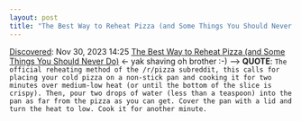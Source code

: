 ```yaml
---
layout: post
title: "The Best Way to Reheat Pizza (and Some Things You Should Never Do)"
---
```

[Discovered](http://rolandtanglao.com/2020/07/29/p1-blogthis-checkvist-list-links-to-blog/): Nov 30, 2023 14:25 [The Best Way to Reheat Pizza (and Some Things You Should Never Do)](https://getpocket.com/explore/item/the-best-way-to-reheat-pizza-and-some-things-you-should-never-do?utm_source=pocket-newtab-en-us) <- yak shaving oh brother :-) --> **QUOTE**: `The official reheating method of the /r/pizza subreddit, this calls for placing your cold pizza on a non-stick pan and cooking it for two minutes over medium-low heat (or until the bottom of the slice is crispy). Then, pour two drops of water (less than a teaspoon) into the pan as far from the pizza as you can get. Cover the pan with a lid and turn the heat to low. Cook it for another minute. `

